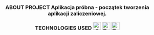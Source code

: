 <h2 align="center" HI :) </h2>
<h3 align="center" PRÓBNA - APLIKACJA ZALICZENIOWA </h3>

ABOUT PROJECT 
Aplikacja próbna - początek tworzenia aplikacji zaliczeniowej.

<div>
TECHNOLOGIES USED 
<span><img src="https://img.shields.io/badge/-Css-61DAFB?logo=css&logoColor=react&logoColor=61DAFB" alt="Css" logo" title="Css" height="25" /></span>
<span><img src="https://img.shields.io/badge/-TypeScript-282C34?logo=typescript&logoColor=31786C" alt="TypeScript logo" title="TypeScript" height="25" /></span>
<span><img src="https://img.shields.io/badge/-Node.js-282C34?logo=node.js&logoColor=00F200" alt="TypeScript logo" title="Node.js" height="25" /></span>
</div>

